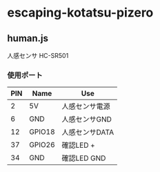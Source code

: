 # escaping-kotatsu-pizero

## human.js
人感センサ HC-SR501
### 使用ポート
| PIN | Name | Use |
|-----|-----|-----|
| 2 | 5V|人感センサ電源|
| 6 | GND | 人感センサGND|
| 12 | GPIO18 | 人感センサDATA |
| 37 | GPIO26 | 確認LED + |
| 34 | GND | 確認LED GND
